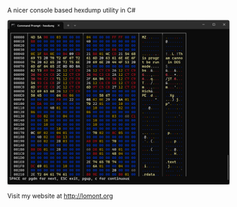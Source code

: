 A nicer console based hexdump utility in C#

![screenshot](hexdump.png)

Visit my website at http://lomont.org